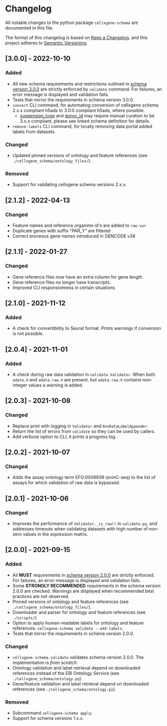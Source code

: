 # Changelog
All notable changes to the python package `cellxgene-schema` are documented in this file.

The format of this changelog is based on [Keep a Changelog](https://keepachangelog.com/en/1.0.0/),
and this project adheres to [Semantic Versioning](https://semver.org/spec/v2.0.0.html).

## [3.0.0] - 2022-10-10

### Added
- All new schema requirements and restrictions outlined in [schema version 3.0.0](https://github.com/chanzuckerberg/single-cell-curation/blob/main/schema/3.0.0/schema.md#appendix-a-changelog) are strictly enforced by `validate` command. For failures, an error message is displayed and validation fails.
- Tests that mirror the requirements in schema version 3.0.0.
- `convert` CLI command, for automating conversion of cellxgene schema 2.x.x compliant h5ads
to 3.0.0 compliant h5ads, where possible.
  - [suspension_type](https://github.com/chanzuckerberg/single-cell-curation/blob/feature/schema-3-0-0/schema/3.0.0/schema.md#suspension_type) 
  and [donor_id](https://github.com/chanzuckerberg/single-cell-curation/blob/feature/schema-3-0-0/schema/3.0.0/schema.md#donor_id) 
  may require manual curation to be 3.x.x compliant, please see linked schema definition for details. 
- `remove-labels` CLI command, for locally removing data portal added labels from datasets.

### Changed
- Updated pinned versions of ontology and feature references (see `./cellxgene_schema/ontology_files/`).

### Removed
- Support for validating cellxgene schema versions 2.x.x.

## [2.1.2] - 2022-04-13

### Changed
- Feature names and reference organims id's are added to `raw.var`
- Duplicate genes with suffix "PAR_Y" are filtered
- Correct eroneous gene names introduced in GENCODE v38

## [2.1.1] - 2022-01-27

### Changed
- Gene reference files now have an extra column for gene length.
- Gene reference files no longer have transcripts.
- Improved CLI responsiveness in certain situations

## [2.1.0] - 2021-11-12
### Added
- A check for convertibility to Seurat format. Prints warnings if conversion is not possible.

## [2.0.4] - 2021-11-01

### Added

- A check during raw data validation in `validate.Validator`. When both `adata.X` and `adata.raw.X` are present, but `adata.raw.X` contains non-integer values a warning is added.

## [2.0.3] - 2021-10-08
### Changed
- Replace print with logging in `Validator` and `AnnDataLabelAppender`.
- Return the list of errors from `validate` so they can be used by callers.
- Add verbose option to CLI, it prints a progress log.

## [2.0.2] - 2021-10-07

### Changed

- Adds the assay ontology term EFO:0008939 (snmC-seq) to the list of assays for which validation of raw data is bypassed.

## [2.0.1] - 2021-10-06

### Changed

- Improves the performance of `Validator._is_raw()` in `validate.py`, and addresses timeouts when validating datasets with high number of non-zero values in the expression matrix.

## [2.0.0] - 2021-09-15

### Added

- All **MUST** requirements in [schema version 2.0.0](https://github.com/chanzuckerberg/single-cell-curation/blob/main/schema/2.0.0/corpora_schema.md) are strictly enforced. For failures, an error message is displayed and validation fails.
- Some **STRONGLY RECOMMENDED** requirements in the schema version 2.0.0 are checked. Warnings are displayed when recommended best practices are not observed.
- Pinned versions of ontology and feature references (see `./cellxgene_schema/ontology_files/`).
- Downloader and parser for ontology and feature references (see `./scripts/`).
- Option to apply human-readable labels for ontology and feature references: `cellxgene-schema validate --add-labels`.
- Tests that mirror the requirements in schema version 2.0.0.

### Changed

- `cellxgene-schema validate` validates schema version 2.0.0. The implementation is *from scratch*.
- Ontology validation and label retrieval depend on downloaded references instead of the EBI Ontology Service (see `./cellxgene_schema/ontology.py`).
- Gene/feature validation and label retrieval depend on downloaded references (see `./cellxgene_schema/ontology.py`).

### Removed

- Subcommand `cellxgene-schema apply`.
- Support for schema versions 1.x.x.
